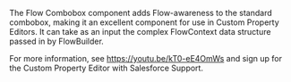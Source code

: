 The Flow Combobox component adds Flow-awareness to the standard combobox, making it an excellent component for use in Custom Property Editors.
It can take as an input the complex FlowContext data structure passed in by FlowBuilder. 

For more information, see https://youtu.be/kT0-eE4OmWs  and sign up for the Custom Property Editor with Salesforce Support.
